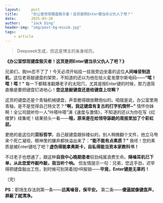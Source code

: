 ```yaml
---
layout:     post
title:      "办公室惊现键盘毁灭者！这货是把Enter键当杀父仇人了吧？"
date:       2025-03-28
author:     "Jack Ding"
header-img: "img/post-bg-miui6.jpg"
tags:
    - article
---
```


> Deepseek生成，但这是博主的亲身经历。

**《办公室惊现键盘毁灭者！这货是把Enter键当杀父仇人了吧？》**  

兄弟们，我tm忍不了了！今天必须开帖挂一挂我旁边坐着的这位**人间噪音制造机**，这位老哥敲键盘的架势，不知道的还以为他在给火星发摩尔斯电码——**“哐！哐！哐！”** 每一下都精准戳爆老子的太阳穴，尤其是按Enter键的时候，那力道简直像是要把键盘钉进地心！**您这是敲键盘还是给键盘上坟啊？**  

这货的键盘还是个青轴机械键盘，声音脆得跟放鞭炮似的。咱就是说，办公室里用青轴，是不是觉得自己特文艺？**“啊，我这键盘有复古的打字机情怀~”** 情怀你妹啊！全公司就听你一人“咔嗒咔嗒”演《速度与激情》，不知道的还以为你在写《红楼梦》续集呢！结果扭头一看——**哦，原来是在给领导舔跪的周报里加了个彩虹屁。**  

更绝的是这位的**双标哲学**。自己敲键盘跟拆楼似的，别人稍微翻个文件，他立马甩来个死亡凝视，眼神里的嫌弃都快溢出来了：**“能不能有点素质？”** 我呸！您的素质是被Enter键吃了吧？**虚伪得能拿奥斯卡，自私得能当资本家教科书！**  

不过老子也想通了，跟这种**自我中心晚期患者**较劲纯属浪费生命。**降噪耳机已下单，从此您爱咋敲咋敲，我当听个响。** 但友情提示一句：兄弟，您这手劲，迟早得把键盘敲出工伤，到时候可别哭着找HR报销——**毕竟，Enter键是无辜的！**  

（完）  

**PS**：职场生存法则第一条——**远离噪音，保平安。** 第二条——**傻逼就像键盘声，屏蔽了就清净。**